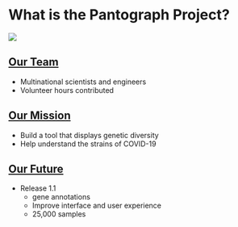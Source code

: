 # What is the Pantograph Project?

![](img/pantograph.png)

## [Our Team](team)

* Multinational scientists and engineers
* Volunteer hours contributed


## [Our Mission](mission)

* Build a tool that displays genetic diversity
* Help understand the strains of COVID-19


## [Our Future](future)

* Release 1.1
    * gene annotations
    * Improve interface and user experience
    * 25,000 samples

